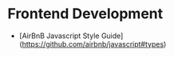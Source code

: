 # Frontend Development
- [AirBnB Javascript Style Guide] (https://github.com/airbnb/javascript#types)
